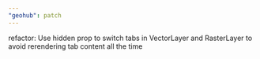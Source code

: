 ```yaml
---
"geohub": patch
---
```


refactor: Use hidden prop to switch tabs in VectorLayer and RasterLayer to avoid rerendering tab content all the time
